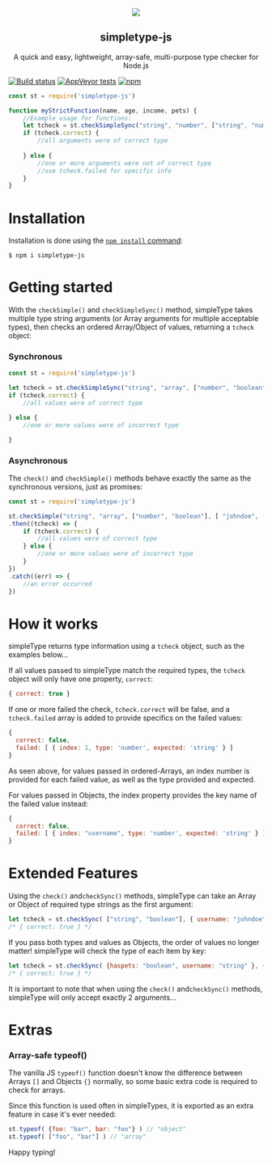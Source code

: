 <p align="center">
  <img src="https://public.pbxdesign.xyz/simpletype-js/st-gitbanner.png">
</p>

<h2 align="center">simpletype-js</h2>
<p align="center">
  A quick and easy, lightweight, array-safe, multi-purpose type checker for Node.js
</p>

[![Build status](https://ci.appveyor.com/api/projects/status/af453ykolpvrhpwk?svg=true)](https://ci.appveyor.com/project/pbxx/simpletype-js)
[![AppVeyor tests](https://img.shields.io/appveyor/tests/pbxx/simpletype-js)](https://ci.appveyor.com/project/pbxx/simpletype-js/build/tests)
[![npm](https://img.shields.io/npm/v/simpletype-js)](https://www.npmjs.com/package/simpletype-js)

```js
const st = require('simpletype-js')

function myStrictFunction(name, age, income, pets) {
    //Example usage for functions:
    let tcheck = st.checkSimpleSync("string", "number", ["string", "number"], "array", arguments)
    if (tcheck.correct) {
        //all arguments were of correct type
        
    } else {
        //one or more arguments were not of correct type
        //use tcheck.failed for specific info
    }
}
```

# Installation
Installation is done using the
[`npm install` command](https://docs.npmjs.com/getting-started/installing-npm-packages-locally):

```console
$ npm i simpletype-js
```

# Getting started
With the ```checkSimple()``` and ```checkSimpleSync()``` method, simpleType takes multiple type string arguments (or Array arguments for multiple acceptable types), then checks an ordered Array/Object of values, returning a ```tcheck``` object:
### Synchronous
```js
const st = require('simpletype-js')

let tcheck = st.checkSimpleSync("string", "array", ["number", "boolean"], [ "johndoe", [123, 456, 789], 42 ])
if (tcheck.correct) {
    //all values were of correct type

} else {
    //one or more values were of incorrect type

}
```

### Asynchronous
The ```check()``` and ```checkSimple()``` methods behave exactly the same as the synchronous versions, just as promises:
```js
const st = require('simpletype-js')

st.checkSimple("string", "array", ["number", "boolean"], [ "johndoe", [123, 456, 789], 42 ])
.then((tcheck) => {
    if (tcheck.correct) {
        //all values were of correct type
    } else {
        //one or more values were of incorrect type
    }
})
.catch((err) => {
    //an error occurred
})

```

# How it works 
simpleType returns type information using a ```tcheck``` object, such as the examples below...

If all values passed to simpleType match the required types, the ```tcheck``` object will only have one property, ```correct```:
```js
{ correct: true }
```

If one or more failed the check, ```tcheck.correct``` will be false, and a  ```tcheck.failed``` array is added to provide specifics on the failed values:
```js
{
  correct: false,
  failed: [ { index: 1, type: 'number', expected: 'string' } ]
}
```
As seen above, for values passed in ordered-Arrays, an index number is provided for each failed value, as well as the type provided and expected.

For values passed in Objects, the index property provides the key name of the failed value instead:
```js
{
  correct: false,
  failed: [ { index: "username", type: 'number', expected: 'string' } ]
}
```


# Extended Features
Using the ```check()``` and```checkSync()``` methods, simpleType can take an Array or Object of required type strings as the first argument:

```js
let tcheck = st.checkSync( ["string", "boolean"], { username: "johndoe", haspets: true } )
/* { correct: true } */

```

If you pass both types and values as Objects, the order of values no longer matter! simpleType will check the type of each item by key:

```js
let tcheck = st.checkSync( {haspets: "boolean", username: "string" }, { username: "johndoe", haspets: true } )
/* { correct: true } */

```

It is important to note that when using the ```check()``` and```checkSync()``` methods, simpleType will only accept exactly 2 arguments...


# Extras
### Array-safe typeof()

The vanilla JS ```typeof()``` function doesn't know the difference between Arrays ```[]``` and Objects ```{}``` normally, so some basic extra code is required to check for arrays. 

Since this function is used often in simpleTypes, it is exported as an extra feature in case it's ever needed:
```js
st.typeof( {foo: "bar", bar: "foo"} ) // "object"
st.typeof( ["foo", "bar"] ) // "array"
```

Happy typing! 

